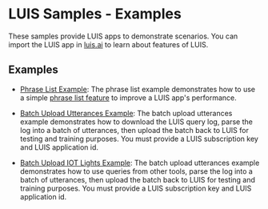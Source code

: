 # LUIS Samples - Examples

These samples provide LUIS apps to demonstrate scenarios. You can import the LUIS app in [luis.ai][LUIS] to learn about features of LUIS.

## Examples

* [Phrase List Example][PhraseList]: The phrase list example demonstrates how to use a simple [phrase list feature][PhraseListDoc] to improve a LUIS app's performance. 

  [PhraseList]: ./phrase_list/README.md
  [PhraseListDoc]: https://docs.microsoft.com/en-us/azure/cognitive-services/LUIS/add-features#phrase-list-features
  [LUIS]: https://www.luis.ai

* [Batch Upload Utterances Example][BatchUpload]: The batch upload utterances example demonstrates how to download the LUIS query log, parse the log into a batch of utterances, then upload the batch back to LUIS for testing and training purposes. You must provide a LUIS subscription key and LUIS application id.

  [BatchUpload]: ./demo-Upload-utterances-from-querylog/readme.md

* [Batch Upload IOT Lights Example][BatchIOTUpload]: The batch upload utterances example demonstrates how to use queries from other tools, parse the log into a batch of utterances, then upload the batch back to LUIS for testing and training purposes. You must provide a LUIS subscription key and LUIS application id.

  [BatchIOTUpload]: ./demo-Upload-utterances-from-iot-lights/readme.md
